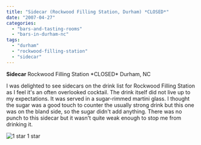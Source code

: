 ```yaml
---
title: "Sidecar (Rockwood Filling Station, Durham) *CLOSED*"
date: "2007-04-27"
categories:
  - "bars-and-tasting-rooms"
  - "bars-in-durham-nc"
tags:
  - "durham"
  - "rockwood-filling-station"
  - "sidecar"
---
```


**Sidecar** Rockwood Filling Station \*CLOSED\* Durham, NC

I was delighted to see sidecars on the drink list for Rockwood Filling Station as I feel it's an often overlooked cocktail. The drink itself did not live up to my expectations. It was served in a sugar-rimmed martini glass. I thought the sugar was a good touch to counter the usually strong drink but this one was on the bland side, so the sugar didn't add anything. There was no punch to this sidecar but it wasn't quite weak enough to stop me from drinking it.




<div class="caption">

![1 star](http://s3.amazonaws.com/thegourmez-wpmedia/2009/04/rating_olive1.gif "rating_olive1") 1 star</div>

